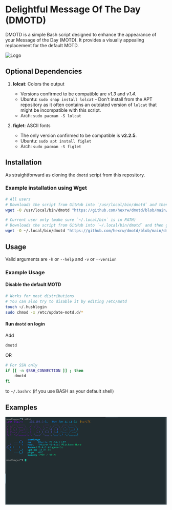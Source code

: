 # Delightful Message Of The Day (DMOTD)

DMOTD is a simple Bash script designed to enhance the appearance of your Message of the Day (MOTD). It provides a visually appealing replacement for the default MOTD.

![Logo](https://github.com/hexrw/dmotd/blob/main/logo.png?raw=true)

## Optional Dependencies

1. **lolcat**: Colors the output
    - Versions confirmed to be compatible are _v1.3_ and _v1.4_.
    - Ubuntu: `sudo snap install lolcat` - Don't install from the APT repository as it often contains an outdated version of `lolcat` that might be incompatible with this script.
    - Arch: `sudo pacman -S lolcat`

3. **figlet**: ASCII fonts
    - The only version confirmed to be compatible is __v2.2.5__.
    - Ubuntu: `sudo apt install figlet`
    - Arch: `sudo pacman -S figlet`

## Installation

As straightforward as cloning the `dmotd` script from this repository.

### Example installation using Wget

```sh
# All users
# Downloads the script from GitHub into `/usr/local/bin/dmotd` and then gives the execute permission
wget -O /usr/local/bin/dmotd "https://github.com/hexrw/dmotd/blob/main/dmotd?raw=true" && sudo chmod +x /usr/local/bin/dmotd
```

```sh
# Current user only (make sure `~/.local/bin` is in PATH)
# Downloads the script from GitHub into `~/.local/bin/dmotd` and then gives the execute permission
wget -O ~/.local/bin/dmotd "https://github.com/hexrw/dmotd/blob/main/dmotd?raw=true" && sudo chmod +x ~/.local/bin/dmotd
```

## Usage

Valid arguments are `-h` or `--help` and `-v` or `--version`

### Example Usage

#### Disable the default MOTD

```sh
# Works for most distributions
# You can also try to disable it by editing /etc/motd
touch ~/.hushlogin
sudo chmod -x /etc/update-motd.d/*
```

#### Run `dmotd` on login

Add

```sh
dmotd
```

OR

```sh
# For SSH only
if [[ -n $SSH_CONNECTION ]] ; then
    dmotd
fi
```

to `~/.bashrc` (if you use BASH as your default shell)

## Examples

![Example Output](https://github.com/5412x/m0td/blob/main/example.png?raw=true)
